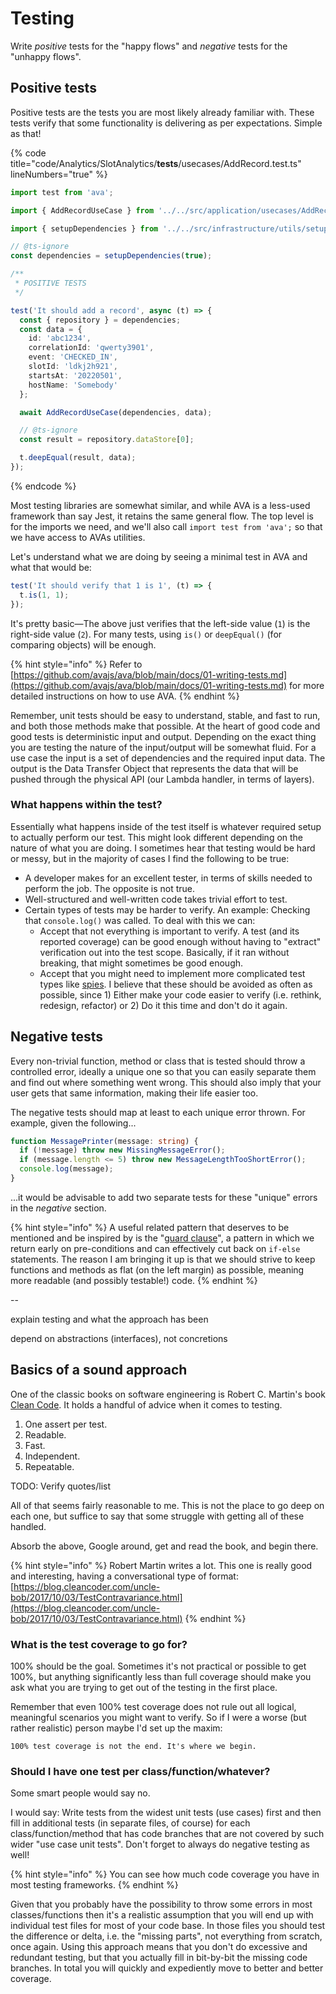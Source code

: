 # Testing

Write _positive_ tests for the "happy flows" and _negative_ tests for the "unhappy flows".

## Positive tests

Positive tests are the tests you are most likely already familiar with. These tests verify that some functionality is delivering as per expectations. Simple as that!

{% code title="code/Analytics/SlotAnalytics/__tests__/usecases/AddRecord.test.ts" lineNumbers="true" %}
```typescript
import test from 'ava';

import { AddRecordUseCase } from '../../src/application/usecases/AddRecordUseCase';

import { setupDependencies } from '../../src/infrastructure/utils/setupDependencies';

// @ts-ignore
const dependencies = setupDependencies(true);

/**
 * POSITIVE TESTS
 */

test('It should add a record', async (t) => {
  const { repository } = dependencies;
  const data = {
    id: 'abc1234',
    correlationId: 'qwerty3901',
    event: 'CHECKED_IN',
    slotId: 'ldkj2h921',
    startsAt: '20220501',
    hostName: 'Somebody'
  };

  await AddRecordUseCase(dependencies, data);

  // @ts-ignore
  const result = repository.dataStore[0];

  t.deepEqual(result, data);
});

```
{% endcode %}

Most testing libraries are somewhat similar, and while AVA is a less-used framework than say Jest, it retains the same general flow. The top level is for the imports we need, and we'll also call `import test from 'ava';` so that we have access to AVAs utilities.

Let's understand what we are doing by seeing a minimal test in AVA and what that would be:

```typescript
test('It should verify that 1 is 1', (t) => {
  t.is(1, 1);
});
```

It's pretty basic—The above just verifies that the left-side value (`1`) is the right-side value (`2`). For many tests, using `is()` or `deepEqual()` (for comparing objects) will be enough.

{% hint style="info" %}
Refer to [https://github.com/avajs/ava/blob/main/docs/01-writing-tests.md](https://github.com/avajs/ava/blob/main/docs/01-writing-tests.md) for more detailed instructions on how to use AVA.
{% endhint %}

Remember, unit tests should be easy to understand, stable, and fast to run, and both those methods make that possible. At the heart of good code and good tests is deterministic input and output. Depending on the exact thing you are testing the nature of the input/output will be somewhat fluid. For a use case the input is a set of dependencies and the required input data. The output is the Data Transfer Object that represents the data that will be pushed through the physical API (our Lambda handler, in terms of layers).

### What happens within the test?

Essentially what happens inside of the test itself is whatever required setup to actually perform our test. This might look different depending on the nature of what you are doing. I sometimes hear that testing would be hard or messy, but in the majority of cases I find the following to be true:

* A developer makes for an excellent tester, in terms of skills needed to perform the job. The opposite is not true.
* Well-structured and well-written code takes trivial effort to test.
* Certain types of tests may be harder to verify. An example: Checking that `console.log()` was called. To deal with this we can:
  * Accept that not everything is important to verify. A test (and its reported coverage) can be good enough without having to "extract" verification out into the test scope. Basically, if it ran without breaking, that might sometimes be good enough.
  * Accept that you might need to implement more complicated test types like [spies](https://blog.bitsrc.io/unit-testing-deep-dive-what-are-stubs-mocks-spies-and-dummies-6f7fde21f710). I believe that these should be avoided as often as possible, since 1) Either make your code easier to verify (i.e. rethink, redesign, refactor) or 2) Do it this time and don't do it again.

## Negative tests

Every non-trivial function, method or class that is tested should throw a controlled error, ideally a unique one so that you can easily separate them and find out where something went wrong. This should also imply that your user gets that same information, making their life easier too.

The negative tests should map at least to each unique error thrown. For example, given the following...

```typescript
function MessagePrinter(message: string) {
  if (!message) throw new MissingMessageError();
  if (message.length <= 5) throw new MessageLengthTooShortError();
  console.log(message);
}
```

...it would be advisable to add two separate tests for these "unique" errors in the _negative_ section.

{% hint style="info" %}
A useful related pattern that deserves to be mentioned and be inspired by is the "[guard clause](https://refactoring.com/catalog/replaceNestedConditionalWithGuardClauses.html)", a pattern in which we return early on pre-conditions and can effectively cut back on `if-else` statements. The reason I am bringing it up is that we should strive to keep functions and methods as flat (on the left margin) as possible, meaning more readable (and possibly testable!) code.
{% endhint %}



\--

explain testing and what the approach has been

depend on abstractions (interfaces), not concretions

## Basics of a sound approach

One of the classic books on software engineering is Robert C. Martin's book [Clean Code](https://www.amazon.com/Clean-Code-Handbook-Software-Craftsmanship/dp/0132350882). It holds a handful of advice when it comes to testing.

1. One assert per test.
2. Readable.
3. Fast.
4. Independent.
5. Repeatable.

TODO: Verify quotes/list

All of that seems fairly reasonable to me. This is not the place to go deep on each one, but suffice to say that some struggle with getting all of these handled.

Absorb the above, Google around, get and read the book, and begin there.

{% hint style="info" %}
Robert Martin writes a lot. This one is really good and interesting, having a conversational type of format: [https://blog.cleancoder.com/uncle-bob/2017/10/03/TestContravariance.html](https://blog.cleancoder.com/uncle-bob/2017/10/03/TestContravariance.html)
{% endhint %}

### What is the test coverage to go for?

100% should be the goal. Sometimes it's not practical or possible to get 100%, but anything significantly less than full coverage should make you ask what you are trying to get out of the testing in the first place.

Remember that even 100% test coverage does not rule out all logical, meaningful scenarios you might want to verify. So if I were a worse (but rather realistic) person maybe I'd set up the maxim:

`100% test coverage is not the end. It's where we begin.`

### Should I have one test per class/function/whatever?

Some smart people would say no.

I would say: Write tests from the widest unit tests (use cases) first and then fill in additional tests (in separate files, of course) for each class/function/method that has code branches that are not covered by such wider "use case unit tests".  Don't forget to always do negative testing as well!

{% hint style="info" %}
You can see how much code coverage you have in most testing frameworks.
{% endhint %}

Given that you probably have the possibility to throw some errors in most classes/functions then it's a realistic assumption that you will end up with individual test files for most of your code base. In those files you should test the difference or delta, i.e. the "missing parts", not everything from scratch, once again. Using this approach means that you don't do excessive and redundant testing, but that you actually fill in bit-by-bit the missing code branches. In total you will quickly and expediently move to better and better coverage.
